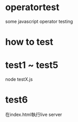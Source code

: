 # operatortest
some javascript operator testing

# how to test
# test1 ~ test5
node testX.js

# test6
在index.html執行live server
